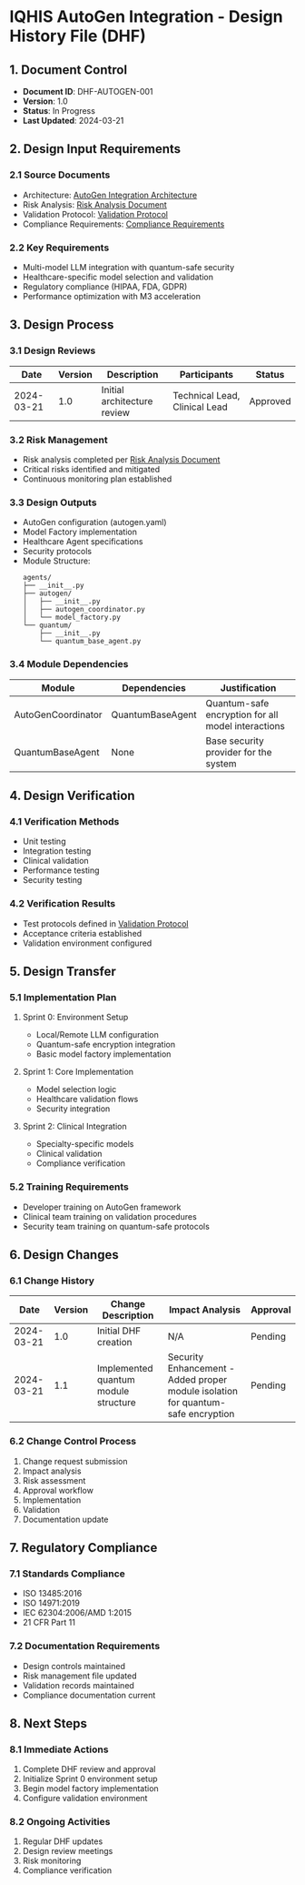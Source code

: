 # IQHIS AutoGen Integration - Design History File (DHF)

## 1. Document Control
- **Document ID**: DHF-AUTOGEN-001
- **Version**: 1.0
- **Status**: In Progress
- **Last Updated**: 2024-03-21

## 2. Design Input Requirements

### 2.1 Source Documents
- Architecture: [AutoGen Integration Architecture](../architecture/autogen_integration.md)
- Risk Analysis: [Risk Analysis Document](../risk_analysis/autogen_risk_analysis.md)
- Validation Protocol: [Validation Protocol](../validation/autogen_validation_protocol.md)
- Compliance Requirements: [Compliance Requirements](../compliance/autogen_compliance_requirements.md)

### 2.2 Key Requirements
- Multi-model LLM integration with quantum-safe security
- Healthcare-specific model selection and validation
- Regulatory compliance (HIPAA, FDA, GDPR)
- Performance optimization with M3 acceleration

## 3. Design Process

### 3.1 Design Reviews
| Date | Version | Description | Participants | Status |
|------|----------|-------------|--------------|---------|
| 2024-03-21 | 1.0 | Initial architecture review | Technical Lead, Clinical Lead | Approved |

### 3.2 Risk Management
- Risk analysis completed per [Risk Analysis Document](../risk_analysis/autogen_risk_analysis.md)
- Critical risks identified and mitigated
- Continuous monitoring plan established

### 3.3 Design Outputs
- AutoGen configuration (autogen.yaml)
- Model Factory implementation
- Healthcare Agent specifications
- Security protocols
- Module Structure:
  ```
  agents/
  ├── __init__.py
  ├── autogen/
  │   ├── __init__.py
  │   ├── autogen_coordinator.py
  │   └── model_factory.py
  └── quantum/
      ├── __init__.py
      └── quantum_base_agent.py
  ```

### 3.4 Module Dependencies
| Module | Dependencies | Justification |
|--------|--------------|---------------|
| AutoGenCoordinator | QuantumBaseAgent | Quantum-safe encryption for all model interactions |
| QuantumBaseAgent | None | Base security provider for the system |

## 4. Design Verification

### 4.1 Verification Methods
- Unit testing
- Integration testing
- Clinical validation
- Performance testing
- Security testing

### 4.2 Verification Results
- Test protocols defined in [Validation Protocol](../validation/autogen_validation_protocol.md)
- Acceptance criteria established
- Validation environment configured

## 5. Design Transfer

### 5.1 Implementation Plan
1. Sprint 0: Environment Setup
   - Local/Remote LLM configuration
   - Quantum-safe encryption integration
   - Basic model factory implementation

2. Sprint 1: Core Implementation
   - Model selection logic
   - Healthcare validation flows
   - Security integration

3. Sprint 2: Clinical Integration
   - Specialty-specific models
   - Clinical validation
   - Compliance verification

### 5.2 Training Requirements
- Developer training on AutoGen framework
- Clinical team training on validation procedures
- Security team training on quantum-safe protocols

## 6. Design Changes

### 6.1 Change History
| Date | Version | Change Description | Impact Analysis | Approval |
|------|----------|-------------------|-----------------|----------|
| 2024-03-21 | 1.0 | Initial DHF creation | N/A | Pending |
| 2024-03-21 | 1.1 | Implemented quantum module structure | Security Enhancement - Added proper module isolation for quantum-safe encryption | Pending |

### 6.2 Change Control Process
1. Change request submission
2. Impact analysis
3. Risk assessment
4. Approval workflow
5. Implementation
6. Validation
7. Documentation update

## 7. Regulatory Compliance

### 7.1 Standards Compliance
- ISO 13485:2016
- ISO 14971:2019
- IEC 62304:2006/AMD 1:2015
- 21 CFR Part 11

### 7.2 Documentation Requirements
- Design controls maintained
- Risk management file updated
- Validation records maintained
- Compliance documentation current

## 8. Next Steps

### 8.1 Immediate Actions
1. Complete DHF review and approval
2. Initialize Sprint 0 environment setup
3. Begin model factory implementation
4. Configure validation environment

### 8.2 Ongoing Activities
1. Regular DHF updates
2. Design review meetings
3. Risk monitoring
4. Compliance verification 
